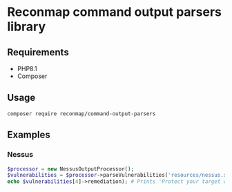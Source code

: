 # Reconmap command output parsers library

## Requirements

* PHP8.1
* Composer

## Usage

```shell
composer require reconmap/command-output-parsers
```

## Examples

### Nessus

```php
$processor = new NessusOutputProcessor();
$vulnerabilities = $processor->parseVulnerabilities('resources/nessus.xml'); # Returns 5 vulnerabilities
echo $vulnerabilities[4]->remediation); # Prints 'Protect your target with an IP filter.'
```
